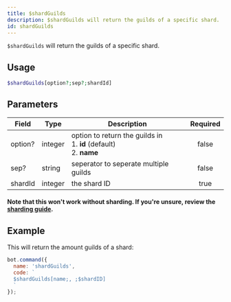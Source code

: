 ```yaml
---
title: $shardGuilds 
description: $shardGuilds will return the guilds of a specific shard.
id: shardGuilds
---
```


`$shardGuilds` will return the guilds of a specific shard.

## Usage

```php
$shardGuilds[option?;sep?;shardId]
```

## Parameters 


| Field   | Type    | Description                                                                  | Required |
| ------- | ------- | ---------------------------------------------------------------------------- |:--------:|
| option? | integer | option to return the guilds in <br /> 1. **id** (default) <br /> 2. **name** |    false    |
| sep?    | string  | seperator to seperate multiple guilds                                        |    false    |
| shardId | integer | the shard ID                                                                 |    true   |

#### Note that this won't work without sharding. If you're unsure, review the [sharding guide](../../guides/7sharding.md).

## Example

This will return the amount guilds of a shard:

```javascript
bot.command({
  name: 'shardGuilds',
  code: `
  $shardGuilds[name;, ;$shardID]
  `
});
```
